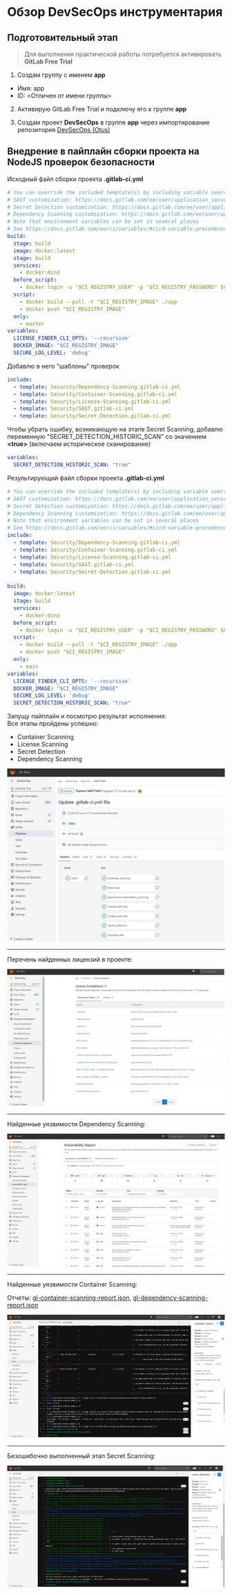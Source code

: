 # Обзор DevSecOps инструментария

## Подготовительный этап

> Для выполнения практической работы потребуется активировать <b>GitLab Free Trial</b>

1. Создам группу с именем <b>app</b>

- Имя: app
- ID: \<Отличен от имени группы>

2. Активирую GitLab Free Trial и подключу его к группе <b>app</b>

3. Создам проект <b>DevSecOps</b> в группе <b>app</b> через импортирование репозитория [DevSecOps (Otus)](https://github.com/DevSecOps-OTUS/DevSecOps.git)

## Внедрение в пайплайн сборки проекта на NodeJS проверок безопасности

Исходный файл сборки проекта <b>.gitlab-ci.yml</b>

```yaml
# You can override the included template(s) by including variable overrides
# SAST customization: https://docs.gitlab.com/ee/user/application_security/sast/#customizing-the-sast-settings
# Secret Detection customization: https://docs.gitlab.com/ee/user/application_security/secret_detection/#customizing-settings
# Dependency Scanning customization: https://docs.gitlab.com/ee/user/application_security/dependency_scanning/#customizing-the-dependency-scanning-settings
# Note that environment variables can be set in several places
# See https://docs.gitlab.com/ee/ci/variables/#cicd-variable-precedence
build:
  stage: build
  image: docker:latest
  stage: build
  services:
    - docker:dind
  before_script:
    - docker login -u "$CI_REGISTRY_USER" -p "$CI_REGISTRY_PASSWORD" $CI_REGISTRY
  script:
    - docker build --pull -t "$CI_REGISTRY_IMAGE" ./app
    - docker push "$CI_REGISTRY_IMAGE"
  only:
    - master
variables:
  LICENSE_FINDER_CLI_OPTS: '--recursive'
  DOCKER_IMAGE: "$CI_REGISTRY_IMAGE"
  SECURE_LOG_LEVEL: 'debug'

```

Добавлю в него "шаблоны" проверок

```yaml
include:
  - template: Security/Dependency-Scanning.gitlab-ci.yml
  - template: Security/Container-Scanning.gitlab-ci.yml
  - template: Security/License-Scanning.gitlab-ci.yml
  - template: Security/SAST.gitlab-ci.yml
  - template: Security/Secret-Detection.gitlab-ci.yml
```

Чтобы убрать ошибку, возникающую на этапе Secret Scanning, добавлю переменную "SECRET_DETECTION_HISTORIC_SCAN" со значением <b>\<true></b>
(включаем историческое сканирование)

```yaml
variables:
  SECRET_DETECTION_HISTORIC_SCAN: "true"
```

Результирующий файл сборки проекта <b>.gitlab-ci.yml</b>

```yaml
# You can override the included template(s) by including variable overrides
# SAST customization: https://docs.gitlab.com/ee/user/application_security/sast/#customizing-the-sast-settings
# Secret Detection customization: https://docs.gitlab.com/ee/user/application_security/secret_detection/#customizing-settings
# Dependency Scanning customization: https://docs.gitlab.com/ee/user/application_security/dependency_scanning/#customizing-the-dependency-scanning-settings
# Note that environment variables can be set in several places
# See https://docs.gitlab.com/ee/ci/variables/#cicd-variable-precedence
include:
  - template: Security/Dependency-Scanning.gitlab-ci.yml
  - template: Security/Container-Scanning.gitlab-ci.yml
  - template: Security/License-Scanning.gitlab-ci.yml
  - template: Security/SAST.gitlab-ci.yml
  - template: Security/Secret-Detection.gitlab-ci.yml

build:
  image: docker:latest
  stage: build
  services:
    - docker:dind
  before_script:
    - docker login -u "$CI_REGISTRY_USER" -p "$CI_REGISTRY_PASSWORD" $CI_REGISTRY
  script:
    - docker build --pull -t "$CI_REGISTRY_IMAGE" ./app
    - docker push "$CI_REGISTRY_IMAGE"
  only:
    - main
variables:
  LICENSE_FINDER_CLI_OPTS: '--recursive'
  DOCKER_IMAGE: "$CI_REGISTRY_IMAGE"
  SECURE_LOG_LEVEL: 'debug'
  SECRET_DETECTION_HISTORIC_SCAN: "true"
```

Запущу пайплайн и посмотрю результат исполнения:
<br/>Все этапы пройдены успешно:
- Container Scanning
- License Scanning
- Secret Detection
- Dependency Scanning

![](./images/gitlab-pipeline-success.jpg)

---

Перечень найденных лицензий в проекте:

![](./images/gitlab-license-compliance.jpg)

---

Найденные уязвимости Dependency Scanning:

![](./images/gitlab-dependency-scanning-vulnerability.jpg)

---

Найденные уязвимости Container Scanning:

Отчеты: [gl-container-scanning-report.json](./reports/gl-container-scanning-report.json), [gl-dependency-scanning-report.json](./reports/gl-dependency-scanning-report.json)

![](./images/gitlab-container_scanning_success.jpg)

---

Безошибочно выполненный этап Secret Scanning:

![](./images/gitlab-secret_scanning_success.jpg)